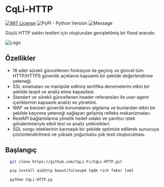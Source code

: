 
# CqLi-HTTP
[![MIT License](https://img.shields.io/badge/License-MIT-green.svg)](https://choosealicense.com/licenses/mit/)
![PyPI - Python Version](https://img.shields.io/badge/Python-3.7%2B-blue)
![Message](https://img.shields.io/badge/CqLi-HTTPv0.1-8A2BE2)

Güçlü HTTP saldırı testleri için oluşturulan genişletilmiş bir flood aracıdır.

![Logo](https://i.ibb.co/3mGcpjNd/cqli-http.jpg)

## Özellikler

- 18 adet sürekli güncellenen fonksiyon ile geçmiş ve güncel tüm HTTP/HTTPS güvenlik açıklarını kapsamlı bir şekilde değerlendirme yeteneği.
- SSL sınamaları ve manipüle edilmiş sertifika denemelerini etkin bir şekilde tespit ve analiz etme kapasitesi.
- Standart ve sürekli güncellenen header referansları ile user-agent içeriklerinin kapsamlı analizi ve yönetimi.
- WAF ve benzeri güvenlik korumalarını algılama ve bunlardan etkin bir şekilde kaçınma yeteneği sağlayan gelişmiş refleks mekanizmaları.
- RestAPI bağlantılarına yönelik hedef odaklı ve yanıltıcı istek gönderimleriyle etkili test ve analiz yetkinlikleri.
- SQL sorgu isteklerinin karmaşık bir şekilde optimize edilerek sunucuya çözümlendirilmesi ve yüksek yoğunluklu yük testi oluşturulması.

## Başlangıç

```bash
  git clone https://github.com/CqLi-Fi/CqLi-HTTP.git
```
```bash
  pip install aiohttp beautifulsoup4 tqdm rich faker lxml
```

```bash
  python CqLi-HTTP.py
```
